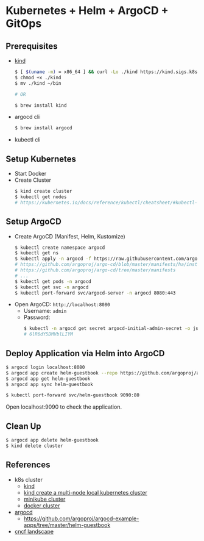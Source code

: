 # Kubernetes + Helm + ArgoCD + GitOps

## Prerequisites

- [kind](https://github.com/kubernetes-sigs/kind)
  ```bash
  $ [ $(uname -m) = x86_64 ] && curl -Lo ./kind https://kind.sigs.k8s.io/dl/v0.20.0/kind-darwin-amd64
  $ chmod +x ./kind
  $ mv ./kind ~/bin

  # OR

  $ brew install kind
  ```
- argocd cli
  ```bash
  $ brew install argocd
  ```
- kubectl cli

## Setup Kubernetes

- Start Docker
- Create Cluster
  ```bash
  $ kind create cluster
  $ kubectl get nodes
  # https://kubernetes.io/docs/reference/kubectl/cheatsheet/#kubectl-context-and-configuration
  ```

## Setup ArgoCD

- Create ArgoCD (Manifest, Helm, Kustomize)
  ```bash
  $ kubectl create namespace argocd
  $ kubectl get ns
  $ kubectl apply -n argocd -f https://raw.githubusercontent.com/argoproj/argo-cd/stable/manifests/install.yaml
  # https://github.com/argoproj/argo-cd/blob/master/manifests/ha/install.yaml
  # https://github.com/argoproj/argo-cd/tree/master/manifests
  # ...
  $ kubectl get pods -n argocd
  $ kubectl get svc -n argocd
  $ kubectl port-forward svc/argocd-server -n argocd 8080:443
  ```
- Open ArgoCD: `http://localhost:8080`
  - Username: `admin`
  - Password:
    ```bash
    $ kubectl -n argocd get secret argocd-initial-admin-secret -o jsonpath="{.data.password}" | base64 -d; echo
    # 6lR6dY5DMVblLIYM
    ```

## Deploy Application via Helm into ArgoCD

<!-- $ kubectl config get-contexts -o name -->
<!-- # kind-kind -->

```bash
$ argocd login localhost:8080
$ argocd app create helm-guestbook --repo https://github.com/argoproj/argocd-example-apps.git --path helm-guestbook --dest-server https://kubernetes.default.svc --dest-namespace default
$ argocd app get helm-guestbook
$ argocd app sync helm-guestbook

$ kubectl port-forward svc/helm-guestbook 9090:80
```

Open localhost:9090 to check the application.

## Clean Up

```bash
$ argocd app delete helm-guestbook
$ kind delete cluster
```

## References

- k8s cluster
  - [kind](https://kind.sigs.k8s.io/)
  - [kind create a multi-node local kubernetes cluster](https://blog.kubesimplify.com/getting-started-with-kind-creating-a-multi-node-local-kubernetes-cluster)
  - [minikube cluster](https://kubernetes.io/docs/tutorials/kubernetes-basics/create-cluster/cluster-intro/)
  - [docker cluster](https://jamesdefabia.github.io/docs/getting-started-guides/docker/)
- [argocd](https://argo-cd.readthedocs.io/en/stable/)
  - https://github.com/argoproj/argocd-example-apps/tree/master/helm-guestbook
- [cncf landscape](https://landscape.cncf.io/?selected=argo)
